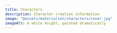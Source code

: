 ```yaml
---
title: Characters
description: Character creation information
image: "@assets/materialien/characters/cover.jpg"
imageAlt: A white knight, painted dramatically
---
```

